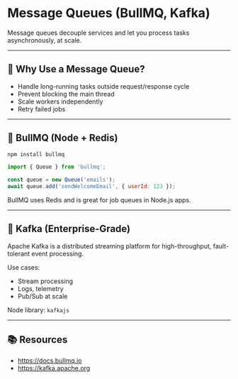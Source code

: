 # Message Queues (BullMQ, Kafka)

Message queues decouple services and let you process tasks asynchronously, at scale.

---

## 🎯 Why Use a Message Queue?

- Handle long-running tasks outside request/response cycle
- Prevent blocking the main thread
- Scale workers independently
- Retry failed jobs

---

## 🔧 BullMQ (Node + Redis)

```bash
npm install bullmq
```

```js
import { Queue } from 'bullmq';

const queue = new Queue('emails');
await queue.add('sendWelcomeEmail', { userId: 123 });
```

BullMQ uses Redis and is great for job queues in Node.js apps.

---

## 🔧 Kafka (Enterprise-Grade)

Apache Kafka is a distributed streaming platform for high-throughput, fault-tolerant event processing.

Use cases:
- Stream processing
- Logs, telemetry
- Pub/Sub at scale

Node library: `kafkajs`

---

## 📚 Resources

- https://docs.bullmq.io
- https://kafka.apache.org
